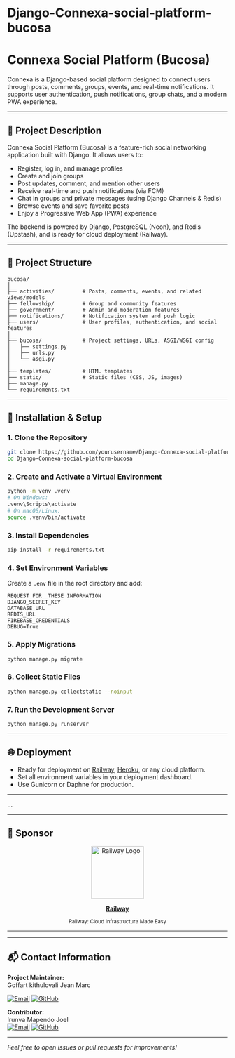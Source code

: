 # Django-Connexa-social-platform-bucosa
# Connexa Social Platform (Bucosa)

Connexa is a Django-based social platform designed to connect users through posts, comments, groups, events, and real-time notifications. It supports user authentication, push notifications, group chats, and a modern PWA experience.

---

## 📄 Project Description

Connexa Social Platform (Bucosa) is a feature-rich social networking application built with Django. It allows users to:
- Register, log in, and manage profiles
- Create and join groups
- Post updates, comment, and mention other users
- Receive real-time and push notifications (via FCM)
- Chat in groups and private messages (using Django Channels & Redis)
- Browse events and save favorite posts
- Enjoy a Progressive Web App (PWA) experience

The backend is powered by Django, PostgreSQL (Neon), and Redis (Upstash), and is ready for cloud deployment (Railway).

---

## 📁 Project Structure

```
bucosa/
│
├── activities/         # Posts, comments, events, and related views/models
├── fellowship/         # Group and community features
├── government/         # Admin and moderation features
├── notifications/      # Notification system and push logic
├── users/              # User profiles, authentication, and social features
│
├── bucosa/             # Project settings, URLs, ASGI/WSGI config
│   ├── settings.py
│   ├── urls.py
│   └── asgi.py
│
├── templates/          # HTML templates
├── static/             # Static files (CSS, JS, images)
├── manage.py
└── requirements.txt
```

---

## 🚀 Installation & Setup

### 1. **Clone the Repository**
```bash
git clone https://github.com/yourusername/Django-Connexa-social-platform-bucosa.git
cd Django-Connexa-social-platform-bucosa
```

### 2. **Create and Activate a Virtual Environment**
```bash
python -m venv .venv
# On Windows:
.venv\Scripts\activate
# On macOS/Linux:
source .venv/bin/activate
```

### 3. **Install Dependencies**
```bash
pip install -r requirements.txt
```

### 4. **Set Environment Variables**

Create a `.env` file in the root directory and add:
```
REQUEST FOR  THESE INFORMATION 
DJANGO_SECRET_KEY
DATABASE_URL
REDIS_URL
FIREBASE_CREDENTIALS
DEBUG=True
```

### 5. **Apply Migrations**
```bash
python manage.py migrate
```

### 6. **Collect Static Files**
```bash
python manage.py collectstatic --noinput
```

### 7. **Run the Development Server**
```bash
python manage.py runserver
```

---

## 🌐 Deployment

- Ready for deployment on [Railway](https://railway.app/), [Heroku](https://heroku.com/), or any cloud platform.
- Set all environment variables in your deployment dashboard.
- Use Gunicorn or Daphne for production.

---
...

---

## 🤝 Sponsor

<p align="center">
  <a href="https://railway.app/" target="_blank" title="Railway">
    <img src="https://railway.app/brand/logo-light.png" alt="Railway Logo" width="120"/>
  </a>
</p>

<p align="center">
  <b>
    <a href="https://railway.app/" target="_blank">Railway</a>
  </b>
</p>

<p align="center">
  <sub>
    Railway: Cloud Infrastructure Made Easy
  </sub>
</p>

---

---

## 📬 Contact Information

**Project Maintainer:**  
Goffart kithulovali Jean Marc  

[![Email](https://img.shields.io/badge/Email-kithulovalibin@gmail.com-blue?logo=gmail&logoColor=white&style=for-the-badge)](mailto:kithulovalibin@gmail.com)
[![GitHub](https://img.shields.io/badge/GitHub-kithulovali-black?logo=github&logoColor=white&style=for-the-badge)](https://github.com/kithulovali)

**Contributor:**  
Irunva Mapendo Joel  
[![Email](https://img.shields.io/badge/Email-joelmapendo243@gmail.com-blue?logo=gmail&logoColor=white&style=for-the-badge)](mailto:joelmapendo243@gmail.com)
[![GitHub](https://img.shields.io/badge/GitHub-JoelMapendo-black?logo=github&logoColor=white&style=for-the-badge)](https://github.com/JoelMapendo)

---

*Feel free to open issues or pull requests for improvements!*

